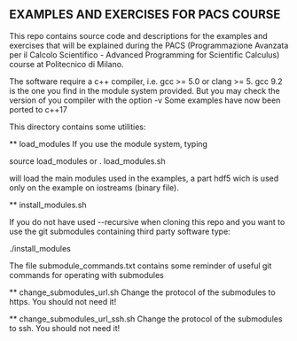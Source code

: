 EXAMPLES AND EXERCISES FOR PACS COURSE
--------------------------------------

This repo contains source code and descriptions for the examples and exercises
that will be explained during the PACS (Programmazione Avanzata per il Calcolo
Scientifico - Advanced Programming for Scientific Calculus) course at
Politecnico di Milano.

The software require a c++ compiler, i.e. gcc >= 5.0 or clang >= 5.
gcc 9.2 is the one you find in the module system provided. But you may
check the version of you compiler with the option -v Some examples have now been ported to c++17

This directory contains some utilities:

**  load_modules
If you use the module system, typing

source load_modules
or
. load_modules.sh

will load the main modules used in the examples, a part hdf5 wich is used only on the example on iostreams (binary file).

**  install_modules.sh

If you do not have used --recursive when cloning this repo and you want to use
the git submodules containing third party software type:

./install_modules

The file submodule_commands.txt contains some reminder of useful git commands for operating with submodules


** change_submodules_url.sh
Change the protocol of the submodules to https. You should not need it!

** change_submodules_url_ssh.sh
Change the protocol of the submodules to ssh. You should not need it!


